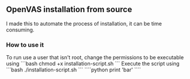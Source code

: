 ## OpenVAS installation from source
<p>I made this to automate the process of installation, it can be time consuming.</p>

### How to use it
<p>To run use a user that isn't root, change the permissions to be executable using
```bash
chmod +x installation-script.sh
``` 
Execute the script using 
```bash
./installation-script.sh
```
````python
print 'bar'
  ````

